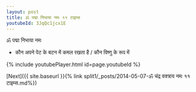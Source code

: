 ```yaml
---
layout: post
title: ॐ पद्मा निभाया नमः ११ टाइम्स
youtubeId: 3JqQc1jcx1E
---
```

 
 
 ॐ पद्मा निभाया नमः  
 
 -  कौन अपने पेट के बटन में कमल रखता है / कौन विष्णु के रूप में 
 
  
 
  
 
 
 
 
 
 


{% include youtubePlayer.html id=page.youtubeId %}
 
[Next]({{ site.baseurl }}{% link  split1/_posts/2014-05-07-ॐ चंद्र वक्त्राय नमः ११ टाइम्स.md%})
 
